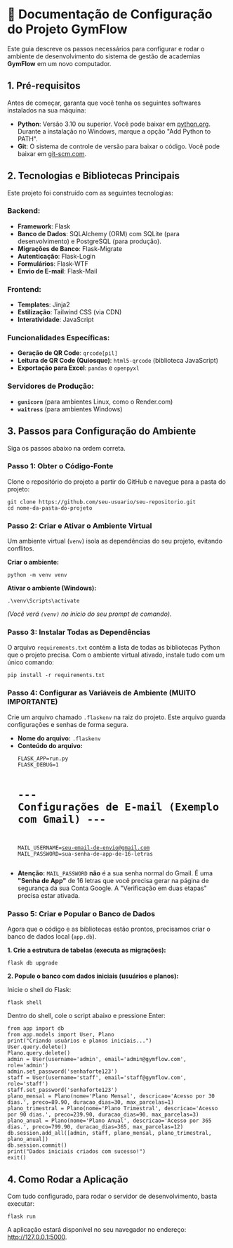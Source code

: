 <h1>📘 Documentação de Configuração do Projeto GymFlow</h1>
<p>
    Este guia descreve os passos necessários para configurar e rodar o ambiente de desenvolvimento 
    do sistema de gestão de academias <strong>GymFlow</strong> em um novo computador.
</p>

<h2>1. Pré-requisitos</h2>
<p>Antes de começar, garanta que você tenha os seguintes softwares instalados na sua máquina:</p>
<ul>
    <li><strong>Python</strong>: Versão 3.10 ou superior. Você pode baixar em <a href="https://www.python.org" target="_blank">python.org</a>. Durante a instalação no Windows, marque a opção "Add Python to PATH".</li>
    <li><strong>Git</strong>: O sistema de controle de versão para baixar o código. Você pode baixar em <a href="https://git-scm.com" target="_blank">git-scm.com</a>.</li>
</ul>

<h2>2. Tecnologias e Bibliotecas Principais</h2>
<p>Este projeto foi construído com as seguintes tecnologias:</p>

<h3>Backend:</h3>
<ul>
    <li><strong>Framework</strong>: Flask</li>
    <li><strong>Banco de Dados</strong>: SQLAlchemy (ORM) com SQLite (para desenvolvimento) e PostgreSQL (para produção).</li>
    <li><strong>Migrações de Banco</strong>: Flask-Migrate</li>
    <li><strong>Autenticação</strong>: Flask-Login</li>
    <li><strong>Formulários</strong>: Flask-WTF</li>
    <li><strong>Envio de E-mail</strong>: Flask-Mail</li>
</ul>

<h3>Frontend:</h3>
<ul>
    <li><strong>Templates</strong>: Jinja2</li>
    <li><strong>Estilização</strong>: Tailwind CSS (via CDN)</li>
    <li><strong>Interatividade</strong>: JavaScript</li>
</ul>

<h3>Funcionalidades Específicas:</h3>
<ul>
    <li><strong>Geração de QR Code</strong>: <code>qrcode[pil]</code></li>
    <li><strong>Leitura de QR Code (Quiosque)</strong>: <code>html5-qrcode</code> (biblioteca JavaScript)</li>
    <li><strong>Exportação para Excel</strong>: <code>pandas</code> e <code>openpyxl</code></li>
</ul>

<h3>Servidores de Produção:</h3>
<ul>
    <li><strong><code>gunicorn</code></strong> (para ambientes Linux, como o Render.com)</li>
    <li><strong><code>waitress</code></strong> (para ambientes Windows)</li>
</ul>

<h2>3. Passos para Configuração do Ambiente</h2>
<p>Siga os passos abaixo na ordem correta.</p>

<h3>Passo 1: Obter o Código-Fonte</h3>
<p>Clone o repositório do projeto a partir do GitHub e navegue para a pasta do projeto:</p>
<pre><code>git clone https://github.com/seu-usuario/seu-repositorio.git
cd nome-da-pasta-do-projeto</code></pre>

<h3>Passo 2: Criar e Ativar o Ambiente Virtual</h3>
<p>Um ambiente virtual (<code>venv</code>) isola as dependências do seu projeto, evitando conflitos.</p>
<p><strong>Criar o ambiente:</strong></p>
<pre><code>python -m venv venv</code></pre>
<p><strong>Ativar o ambiente (Windows):</strong></p>
<pre><code>.\venv\Scripts\activate</code></pre>
<p><em>(Você verá <code>(venv)</code> no início do seu prompt de comando).</em></p>

<h3>Passo 3: Instalar Todas as Dependências</h3>
<p>O arquivo <code>requirements.txt</code> contém a lista de todas as bibliotecas Python que o projeto precisa. Com o ambiente virtual ativado, instale tudo com um único comando:</p>
<pre><code>pip install -r requirements.txt</code></pre>

<h3>Passo 4: Configurar as Variáveis de Ambiente (MUITO IMPORTANTE)</h3>
<p>Crie um arquivo chamado <code>.flaskenv</code> na raiz do projeto. Este arquivo guarda configurações e senhas de forma segura.</p>
<ul>
    <li><strong>Nome do arquivo:</strong> <code>.flaskenv</code></li>
    <li><strong>Conteúdo do arquivo:</strong>
        <pre><code>FLASK_APP=run.py
FLASK_DEBUG=1

# --- Configurações de E-mail (Exemplo com Gmail) ---
MAIL_USERNAME=seu-email-de-envio@gmail.com
MAIL_PASSWORD=sua-senha-de-app-de-16-letras</code></pre>
    </li>
    <li><strong>Atenção:</strong> <code>MAIL_PASSWORD</code> <strong>não</strong> é a sua senha normal do Gmail. É uma <strong>"Senha de App"</strong> de 16 letras que você precisa gerar na página de segurança da sua Conta Google. A "Verificação em duas etapas" precisa estar ativada.</li>
</ul>

<h3>Passo 5: Criar e Popular o Banco de Dados</h3>
<p>Agora que o código e as bibliotecas estão prontos, precisamos criar o banco de dados local (<code>app.db</code>).</p>
<p><strong>1. Crie a estrutura de tabelas (executa as migrações):</strong></p>
<pre><code>flask db upgrade</code></pre>
<p><strong>2. Popule o banco com dados iniciais (usuários e planos):</strong></p>
<p>Inicie o shell do Flask:</p>
<pre><code>flask shell</code></pre>
<p>Dentro do shell, cole o script abaixo e pressione Enter:</p>
<pre><code>from app import db
from app.models import User, Plano
print("Criando usuários e planos iniciais...")
User.query.delete()
Plano.query.delete()
admin = User(username='admin', email='admin@gymflow.com', role='admin')
admin.set_password('senhaforte123')
staff = User(username='staff', email='staff@gymflow.com', role='staff')
staff.set_password('senhaforte123')
plano_mensal = Plano(nome='Plano Mensal', descricao='Acesso por 30 dias.', preco=89.90, duracao_dias=30, max_parcelas=1)
plano_trimestral = Plano(nome='Plano Trimestral', descricao='Acesso por 90 dias.', preco=239.90, duracao_dias=90, max_parcelas=3)
plano_anual = Plano(nome='Plano Anual', descricao='Acesso por 365 dias.', preco=799.90, duracao_dias=365, max_parcelas=12)
db.session.add_all([admin, staff, plano_mensal, plano_trimestral, plano_anual])
db.session.commit()
print("Dados iniciais criados com sucesso!")
exit()</code></pre>

<h2>4. Como Rodar a Aplicação</h2>
<p>Com tudo configurado, para rodar o servidor de desenvolvimento, basta executar:</p>
<pre><code>flask run</code></pre>
<p>A aplicação estará disponível no seu navegador no endereço: <a href="http://127.0.0.1:5000" target="_blank">http://127.0.0.1:5000</a>.</p>